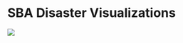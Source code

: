 # SBA Disaster Visualizations





![](https://drive.google.com/drive/folders/1tn_tWa8i6DlDZuXcRvY7oTrEAcej3yEs?export?format=pdf)

